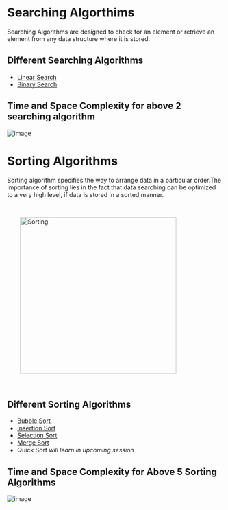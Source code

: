 # Searching Algorthims

Searching Algorithms are designed to check for an element or retrieve an element from any data structure where it is stored.

## Different Searching Algorithms

- [Linear Search](https://github.com/PorkodiVenkatesh/DataStructures/blob/main/Day12/README.md#linear-search)
- [Binary Search](./BinarySearch/README.md)

## Time and Space Complexity for above 2 searching algorithm

![image](https://user-images.githubusercontent.com/70228962/174137742-1ea04c92-caf2-4aac-8380-3cc389b36cb2.png)


# Sorting Algorithms

Sorting algorithm specifies the way to arrange data in a particular order.The importance of sorting lies in the fact that data searching can be optimized to a very high level, if data is stored in a sorted manner.


<img style="padding:30px; " width="365" alt="Sorting" src="https://user-images.githubusercontent.com/82796751/173227985-422977a3-b90c-448e-908a-f34c830a2dfe.PNG">


## Different Sorting Algorithms

- [Bubble Sort](./BubbleSort/README.md)
- [Insertion Sort](./InsertionSort/README.md)
- [Selection Sort](./SelectionSort/README.md)
- [Merge Sort](./MergeSort/README.md)
- Quick Sort _will learn in upcoming session_

## Time and Space Complexity for Above 5 Sorting Algorithms

![image](https://user-images.githubusercontent.com/70228962/174138220-3c0c1d5c-f17b-430d-8f7d-17fdef3ffe17.png)
